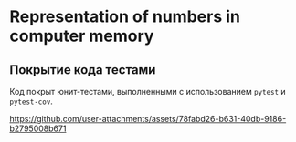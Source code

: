 # Representation of numbers in computer memory

## Покрытие кода тестами

Код покрыт юнит-тестами, выполненными с использованием `pytest` и `pytest-cov`.

https://github.com/user-attachments/assets/78fabd26-b631-40db-9186-b2795008b671
